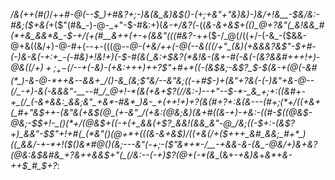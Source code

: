 _/&(++(#()_/+_+#-@(--$_)+#&?+;-)&(&_&)&$()-(+;+*&"+"&)&)-)&/+!&*__-$&/&:-#&;($+&(_+($"(#&_-)-@-_+"-$-#&:+)(*&-+/&?(*-((*&-&+&$+(()_@+?&"(_&!&&_#(*+&_&&*&_-$-_+/(+(#__&++_(+-*+_(&&"(((#&?-_+*+*($-/_@(/((+/-(-&_-($&&-@+&((&/+)-@-#+(--+-(((@_-_-___@-_(+&/++(-_@(-__-&(((/+"_(&)(+__&&&?_&$"-$+#-(-)&-&(-_+:+_-(-#&)+!&!+__)_(-$-#(&(_&:+$&?(*&!&-(_&+-#(-&(-(&?&&_#+++!+)-@&(_$(/+)+;_+-$(/--+(-_&)-(+_&:+++*_)_++?$"+#+*((-(&$&;-&$?_$-$(&-+(@(-&#(*_)-&-@-*++&--&&+_/()-&_(&;$"&/--&"&;_((-+#_$-)+(&"+?&(-(-)&"+&-@--(/_-+)-&(-&&&"-__--#_/_@+!-*(&(+&+$?(/_/&:-)--+"-_-$-*-_&_+;+:((&#+-+_(/_(-&+&&:_&&;&"_+&*-#&*_)&-_+(++!+)+?(&(#+?+:&(&---(#+;(*+/((+&+(_#+"&$++-(&"&(+*&$(@_(+-&"_/(+&:(@&;&)(&+#((&-+)-+&:-((#-$((_@&$-@&;-$_$+!-_()(*+/(@&$+((-+*(+_&&*(+$?_&&!(&&_&"-@_/&;((-$+:_-(&$?+)_&&"-$$"+!+#(_(*&"()(@+*+(((&-&+&$_)_/(_(_+&(/+_($+++_&#_&&;_#+*_)((_&&/-+-*+!($()&*_#_@()_(&;---_&"(__-+;-($"&*+*-/__-+&&-&-(&_-@&/+)&+&?(@&:&$&#&_+?&++&&$+"(_(/&:--(-+)$?(@+(-*(&__(&+_-+&)&_+_&*+&-++$_#_$+?_:
